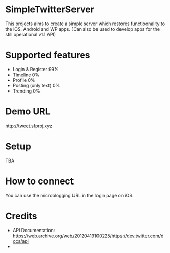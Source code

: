 # SimpleTwitterServer
This projects aims to create a simple server which restores functioonality to the iOS, Android and WP apps. (Can also be used to develop apps for the still operational v1.1 API)
# Supported features
- Login & Register 99%
- Timeline 0%
- Profile 0%
- Posting (only text) 0%
- Trending 0%

# Demo URL
http://tweet.sfproj.xyz

# Setup
TBA

# How to connect
You can use the microblogging URL in the login page on iOS.

# Credits
- API Documentation: https://web.archive.org/web/20120419100225/https://dev.twitter.com/docs/api
- 
